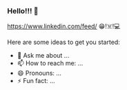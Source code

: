 ### Hello!!! 👋
https://www.linkedin.com/feed/
😁!☠️!💻

Here are some ideas to get you started:
- 💬 Ask me about ...
- 📫 How to reach me: ...
- 😄 Pronouns: ...
- ⚡ Fun fact: ...
